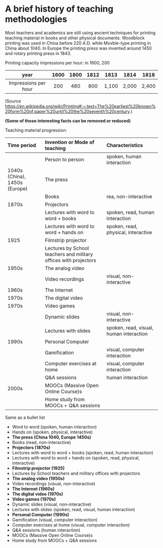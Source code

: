 # A brief history of teaching methodologies


Most teachers and academics are still using ancient techniques for printing
teaching material in books and other physical documents. Woodblock printing was
used in China before 220 A.D. while Movble-type printing in China about 1040.
In Europe the printing press was invented around 1450 and rotary printing press
in 1843.

Printing capacity impressions per hour: in 1600, 200

| year | 1600 | 1800 | 1812 | 1813 | 1814 | 1818 |
|:----:|:----:|:----:|:----:|:----:|:----:|:----:|
| Impressions per hour | 200 | 480 | 800 | 1,100 | 2,000 | 2,400 |

(Source
https://en.wikipedia.org/wiki/Printing#:~:text=The%20earliest%20known%20form%20of,paper%20until%20the%20seventh%20century.)

**(Some of those interesting facts can be removed or reduced)**


Teaching material progression:

| Time period | Invention or Mode of teaching | Characteristics |
|:------------|:--------------------------|:----------------|
|             | Person to person | spoken, human interaction |
|1040s (China), 1450s (Europe) | The press | |
|             | Books | rea, non-interactive|
| 1870s       | Projectors | |
|             |Lectures with word to word + books | spoken, read, human interaction |
|             |Lectures with word to word + hands on |spoken, read, physical, interactive |
| 1925        | Filmstrip projector | |
|             | Lectures by School teachers and military offices with projectors | |
| 1950s       | The analog video | |
|             | Video recordings | visual, non-interactive |
| 1960s       | The Internet | |
| 1970s       | The digital video | |
| 1970s       | Video games | |
|             | Dynamic slides | visual, non-interactive |
|             | Lectures with slides | spoken, read, visual, human interaction |
| 1990s       | Personal Computer | |
|             | Gamification | visual, computer interaction | |
|             | Computer exercises at home | visual, computer interaction | |
|             | Q&A sessions | human interaction | |
| 2000s       | MOOCs (Massive Open Online Course)s | |
|             | Home study from MOOCs + Q&A sessions | | 

Same as a bullet list

- Word to word (spoken, human interaction)
- Hands on (spoken, physical, interactive)
- **The press (China 1040, Europe 1450s)**
- Books (read, non-interactive)
- **Projectors (1870s)**
- Lectures with word to word + books (spoken, read, human interaction)
- Lectures with word to word + hands on (spoken, read, physical, interactive)
- **Filmstrip projector (1925)**
- Lectures by School teachers and military offices with projectors
- **The analog video (1950s)**
- Video recordings (visual, non-interactive)
- **The Internet (1960s)**
- **The digital video (1970s)**
- **Video games (1970s)**
- Dynamic slides (visual, non-interactive)
- Lectures with slides (spoken, read, visual, human interaction)
- **Personal Computer (1990s)**
- Gamification (visual, computer interaction)
- Computer exercises at home (visual, computer interaction)
- Q&A sessions (human interaction)
- MOOCs (Massive Open Online Course)s
- Home study from MOOCs + Q&A sessions

